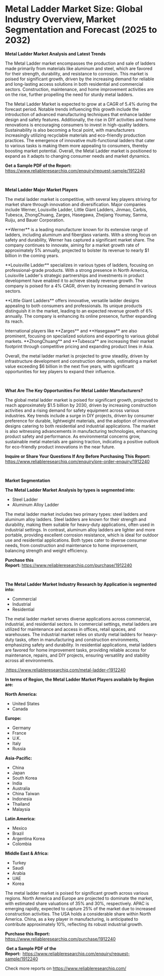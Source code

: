 <p><h1>Metal Ladder Market Size: Global Industry Overview, Market Segmentation and Forecast (2025 to 2032)</h1></p><p><strong>Metal Ladder Market Analysis and Latest Trends</strong></p>
<p><p>The Metal Ladder market encompasses the production and sale of ladders made primarily from materials like aluminum and steel, which are favored for their strength, durability, and resistance to corrosion. This market is poised for significant growth, driven by the increasing demand for reliable and long-lasting access solutions in both residential and commercial sectors. Construction, maintenance, and home improvement activities are on the rise, further propelling the need for sturdy metal ladders.</p><p>The Metal Ladder Market is expected to grow at a CAGR of 5.4% during the forecast period. Notable trends influencing this growth include the introduction of advanced manufacturing techniques that enhance ladder design and safety features. Additionally, the rise in DIY activities and home renovations is encouraging consumers to invest in high-quality ladders. Sustainability is also becoming a focal point, with manufacturers increasingly utilizing recyclable materials and eco-friendly production practices. The emergence of innovative multi-functional ladders that cater to various tasks is making them more appealing to consumers, thereby boosting market potential. Overall, the Metal Ladder market is positioned to expand as it adapts to changing consumer needs and market dynamics.</p></p>
<p><strong>Get a Sample PDF of the Report:&nbsp;</strong> <a href="https://www.reliableresearchiq.com/enquiry/request-sample/1912240?utm_campaign=2469&utm_medium=2&utm_source=Github&utm_content=ia&utm_term=05042025&utm_id=metal-ladder">https://www.reliableresearchiq.com/enquiry/request-sample/1912240</a></p>
<p>&nbsp;</p>
<p><strong>Metal Ladder Major Market Players</strong></p>
<p><p>The metal ladder market is competitive, with several key players striving for market share through innovation and diversification. Major companies include Werner, Louisville Ladder, Little Giant Ladders, Jinmao, Carbis, Tubesca, ZhongChuang, Zarges, Hasegawa, Zhejiang Youmay, Sanma, Ruiju, and Bauer Corporation.</p><p>**Werner** is a leading manufacturer known for its extensive range of ladders, including aluminum and fiberglass variants. With a strong focus on safety and durability, Werner has captured a significant market share. The company continues to innovate, aiming for a market growth rate of approximately 5% annually, projected to bolster its revenue to nearly $1 billion in the coming years.</p><p>**Louisville Ladder** specializes in various types of ladders, focusing on professional-grade products. With a strong presence in North America, Louisville Ladder's strategic partnerships and investments in product development have enabled it to achieve steady revenue growth. The company is poised for a 4% CAGR, driven by increasing demand in various sectors.</p><p>**Little Giant Ladders** offers innovative, versatile ladder designs appealing to both consumers and professionals. Its unique products distinguish it in the market, leading to an expected revenue growth of 6% annually. The company is enhancing its online presence, further expanding its reach.</p><p>International players like **Zarges** and **Hasegawa** are also prominent, focusing on specialized solutions and exporting to various global markets. **ZhongChuang** and **Tubesca** are increasing their market footprint through competitive pricing and expanding product lines in Asia.</p><p>Overall, the metal ladder market is projected to grow steadily, driven by infrastructure development and construction demands, estimating a market value exceeding $6 billion in the next five years, with significant opportunities for key players to expand their influence.</p></p>
<p>&nbsp;</p>
<p><strong>What Are The Key Opportunities For Metal Ladder Manufacturers?</strong></p>
<p><p>The global metal ladder market is poised for significant growth, projected to reach approximately $1.5 billion by 2030, driven by increasing construction activities and a rising demand for safety equipment across various industries. Key trends include a surge in DIY projects, driven by consumer preference for durable, lightweight materials, and the adoption of innovative designs catering to both residential and industrial applications. The market is also witnessing advancements in manufacturing technologies, enhancing product safety and performance. As environmental concerns grow, sustainable metal materials are gaining traction, indicating a positive outlook for eco-friendly product innovations in the near future.</p></p>
<p><strong>Inquire or Share Your Questions If Any Before Purchasing This Report:</strong> <a href="https://www.reliableresearchiq.com/enquiry/pre-order-enquiry/1912240?utm_campaign=2469&utm_medium=2&utm_source=Github&utm_content=ia&utm_term=05042025&utm_id=metal-ladder">https://www.reliableresearchiq.com/enquiry/pre-order-enquiry/1912240</a></p>
<p>&nbsp;</p>
<p><strong>Market Segmentation</strong></p>
<p><strong>The Metal Ladder Market Analysis by types is segmented into:</strong></p>
<p><ul><li>Steel Ladder</li><li>Aluminum Alloy Ladder</li></ul></p>
<p><p>The metal ladder market includes two primary types: steel ladders and aluminum alloy ladders. Steel ladders are known for their strength and durability, making them suitable for heavy-duty applications, often used in industrial settings. In contrast, aluminum alloy ladders are lighter and more portable, providing excellent corrosion resistance, which is ideal for outdoor use and residential applications. Both types cater to diverse consumer needs, from construction and maintenance to home improvement, balancing strength and weight efficiency.</p></p>
<p><strong>Purchase this Report:&nbsp;</strong><a href="https://www.reliableresearchiq.com/purchase/1912240?utm_campaign=2469&utm_medium=2&utm_source=Github&utm_content=ia&utm_term=05042025&utm_id=metal-ladder">https://www.reliableresearchiq.com/purchase/1912240</a></p>
<p>&nbsp;</p>
<p><strong>The Metal Ladder Market Industry Research by Application is segmented into:</strong></p>
<p><ul><li>Commercial</li><li>Industrial</li><li>Residential</li></ul></p>
<p><p>The metal ladder market serves diverse applications across commercial, industrial, and residential sectors. In commercial settings, metal ladders are utilized for maintenance and access in offices, retail spaces, and warehouses. The industrial market relies on sturdy metal ladders for heavy-duty tasks, often in manufacturing and construction environments, emphasizing safety and durability. In residential applications, metal ladders are favored for home improvement tasks, providing reliable access for maintenance, repairs, and DIY projects, ensuring versatility and stability across all environments.</p></p>
<p><a href="https://www.reliableresearchiq.com/metal-ladder-r1912240?utm_campaign=2469&utm_medium=2&utm_source=Github&utm_content=ia&utm_term=05042025&utm_id=metal-ladder">&nbsp;https://www.reliableresearchiq.com/metal-ladder-r1912240</a></p>
<p><strong>In terms of Region, the Metal Ladder Market Players available by Region are:</strong></p>
<p>
    <p> <strong> North America: </strong>
        <ul>
            <li>United States</li>
            <li>Canada</li>
        </ul>
        </p> 
    <p> <strong> Europe: </strong>
        <ul>
            <li>Germany</li>
            <li>France</li>
            <li>U.K.</li>
            <li>Italy</li>
            <li>Russia</li>
        </ul>
        </p> 
    <p> <strong> Asia-Pacific: </strong>
        <ul>
            <li>China</li>
            <li>Japan</li>
            <li>South Korea</li>
            <li>India</li>
            <li>Australia</li>
            <li>China Taiwan</li>
            <li>Indonesia</li>
            <li>Thailand</li>
            <li>Malaysia</li>
        </ul>
        </p> 
    <p> <strong> Latin America: </strong>
        <ul>
            <li>Mexico</li>
            <li>Brazil</li>
            <li>Argentina Korea</li>
            <li>Colombia</li>
        </ul>
        </p> 
    <p> <strong> Middle East & Africa: </strong>
        <ul>
            <li>Turkey</li>
            <li>Saudi</li>
            <li>Arabia</li>
            <li>UAE</li>
            <li>Korea</li>
        </ul>
    </p>
    </p>
<p><p>The metal ladder market is poised for significant growth across various regions. North America and Europe are projected to dominate the market, with estimated share valuations of 35% and 30%, respectively. APAC is emerging rapidly, expected to capture 25% of the market due to increased construction activities. The USA holds a considerable share within North America. China, as a key player in manufacturing, is anticipated to contribute approximately 10%, reflecting its robust industrial growth.</p></p>
<p><strong>Purchase this Report: </strong><a href="https://www.reliableresearchiq.com/purchase/1912240?utm_campaign=2469&utm_medium=2&utm_source=Github&utm_content=ia&utm_term=05042025&utm_id=metal-ladder">https://www.reliableresearchiq.com/purchase/1912240</a></p>
<p>&nbsp;<strong>Get a Sample PDF of the Report:&nbsp;&nbsp;</strong><a href="https://www.reliableresearchiq.com/enquiry/request-sample/1912240?utm_campaign=2469&utm_medium=2&utm_source=Github&utm_content=ia&utm_term=05042025&utm_id=metal-ladder">https://www.reliableresearchiq.com/enquiry/request-sample/1912240</a></p>
<p><strong></strong></p>
<p>Check more reports on <a href="https://www.reliableresearchiq.com/?utm_campaign=2469&utm_medium=2&utm_source=Github&utm_content=ia&utm_term=05042025&utm_id=metal-ladder">https://www.reliableresearchiq.com/</a></p>